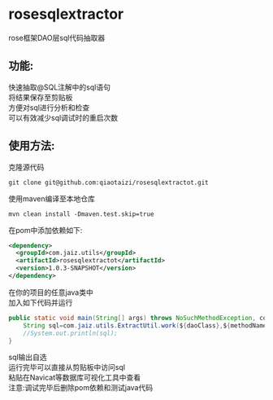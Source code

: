 # rosesqlextractor
rose框架DAO层sql代码抽取器

## 功能:
快速抽取@SQL注解中的sql语句  
将结果保存至剪贴板  
方便对sql进行分析和检查  
可以有效减少sql调试时的重启次数

## 使用方法:
克隆源代码
```
git clone git@github.com:qiaotaizi/rosesqlextractot.git
```
使用maven编译至本地仓库
```
mvn clean install -Dmaven.test.skip=true
```
在pom中添加依赖如下:  
```xml
<dependency>
  <groupId>com.jaiz.utils</groupId>
  <artifactId>rosesqlextractot</artifactId>
  <version>1.0.3-SNAPSHOT</version>
</dependency>
```
在你的项目的任意java类中  
加入如下代码并运行  
```java
public static void main(String[] args) throws NoSuchMethodException, com.jaiz.utils.exceptions.SQLNotFoundException {
    String sql=com.jaiz.utils.ExtractUtil.work(${daoClass},${methodName});
    //System.out.println(sql);
}
```
sql输出自选  
运行完毕可以直接从剪贴板中访问sql  
粘贴在Navicat等数据库可视化工具中查看  
注意:调试完毕后删除pom依赖和测试java代码

